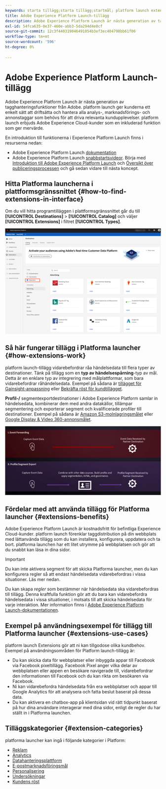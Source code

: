 ```yaml
---
keywords: starta tillägg;starta tillägg;startmål; platform launch extensions;platform launch extension;platform launch destination
title: Adobe Experience Platform Launch-tillägg
description: Adobe Experience Platform Launch är nästa generation av tagghanteringsfunktioner från Adobe. platform launch ger kunderna ett enkelt sätt att driftsätta och hantera alla analys-, marknadsförings- och annonstaggar som behövs för att driva relevanta kundupplevelser.
exl-id: 54fca635-0e37-460e-abb3-5da294d4e0cf
source-git-commit: 12c3f440319046491054b3ef3ec404798bb61f06
workflow-type: tm+mt
source-wordcount: '596'
ht-degree: 0%

---
```


# Adobe Experience Platform Launch-tillägg

Adobe Experience Platform Launch är nästa generation av tagghanteringsfunktioner från Adobe. platform launch ger kunderna ett enkelt sätt att driftsätta och hantera alla analys-, marknadsförings- och annonstaggar som behövs för att driva relevanta kundupplevelser. platform launch erbjuds Adobe Experience Cloud-kunder som en inkluderad funktion som ger mervärde.

En introduktion till funktionerna i Experience Platform Launch finns i resurserna nedan:

- Adobe Experience Platform Launch [dokumentation](https://experienceleague.adobe.com/docs/launch/using/home.html)
- Adobe Experience Platform Launch [snabbstartsvideor](../../../tags/quick-start/videos.md). Börja med [Introduktion till Adobe Experience Platform Launch](https://www.youtube.com/embed/rwqqkG1SERU) och [Översikt över publiceringsprocessen](https://helpx.adobe.com/analytics/how-to/adobe-launch-publishing-process.html) och gå sedan vidare till nästa koncept.

## Hitta Platforma launcherna i plattformsgränssnittet {#how-to-find-extensions-in-interface}

Om du vill hitta programtilläggen i plattformsgränssnittet går du till **[!UICONTROL Destinations]** > **[!UICONTROL Catalog]** och väljer **[!UICONTROL Extensions]** i filtret **[!UICONTROL Types]**.

![Filtret Tillägg i gränssnittet](../../assets/catalog/launch-extensions/filter.png)

## Så här fungerar tillägg i Platforma launcher {#how-extensions-work}

platform launch-tillägg vidarebefordrar råa händelsedata till flera typer av destinationer. Tänk på tillägg som en **typ av händelsespårning**-typ av mål. Detta är en enklare typ av integrering med målplattformar, som bara vidarebefordrar råhändelsedata. Exempel på sådana är [tillägget för Gainsight-anpassning](../personalization/gainsight.md) eller [Bekräfta röst för kundtillägget](../voice/confirmit-digital-feedback.md).

**Profil-/** segmentexportdestinationer i Adobe Experience Platform samlar in händelsedata, kombinerar dem med andra datakällor, tillämpar segmentering och exporterar segment och kvalificerade profiler till destinationer. Exempel på sådana är [Amazon S3-molnlagringsmålet](../cloud-storage/amazon-s3.md) eller [Google Display &amp; Video 360-annonsmålet](../advertising/google-dv360.md).

![Experience Platform Launch-tillägg jämfört med andra destinationer](../../assets/common/launch-and-other-destinations.png)

## Fördelar med att använda tillägg för Platforma launcher {#extensions-benefits}

Adobe Experience Platform Launch är kostnadsfritt för befintliga Experience Cloud-kunder. platform launch förenklar taggdistribution på din webbplats med lättanvända tillägg som du kan installera, konfigurera, uppdatera och ta bort. platforma launchen har ett litet utrymme på webbplatsen och gör att du snabbt kan läsa in dina sidor.

>[!IMPORTANT]
>
>Du kan inte aktivera segment för att skicka Platforma launcher, men du kan konfigurera regler så att endast händelsedata vidarebefordras i vissa situationer. Läs mer nedan.

Du kan skapa *regler* som bestämmer när händelsedata ska vidarebefordras till tillägg. Denna kraftfulla funktion gör att du bara kan vidarebefordra händelsedata i vissa situationer, i motsats till att skicka händelsedata för varje interaktion. Mer information finns i [Adobe Experience Platform Launch-dokumentationen](../../../tags/ui/managing-resources/rules.md).

## Exempel på användningsexempel för tillägg till Platforma launcher {#extensions-use-cases}

platform launch Extensions gör att ni kan tillgodose olika kundbehov. Exempel på användningsområden för Platform launch-tillägg är:

- Du kan skicka data för webbplatser eller inbyggda appar till Facebook via Facebook pixeltillägg. Facebook Pixel anger vilka delar av webbplatsen eller appen en besökare navigerade till, vidarebefordrar den informationen till Facebook och du kan rikta om besökaren via Facebook.
- Ni kan vidarebefordra händelsedata från era webbplatser och appar till Google Analytics för att analysera och fatta beslut baserat på dessa data.
- Du kan aktivera en chatbox-app på klientsidan vid rätt tidpunkt baserat på hur dina användare interagerar med dina sidor, enligt de regler du har ställt in i Platforma launchen.

## Tilläggskategorier {#extension-categories}

platforma launcher kan ingå i följande kategorier i Platform:

- [Reklam](../advertising/overview.md)
- [Analytics ](../analytics/overview.md)
- [Datahanteringsplattform](../data-management/overview.md)
- [E-postmarknadsföringsmål](../email-marketing/overview.md)
- [Personalisering](../personalization/overview.md)
- [Undersökningar](../survey/overview.md)
- [Kundens röst](../voice/overview.md)
